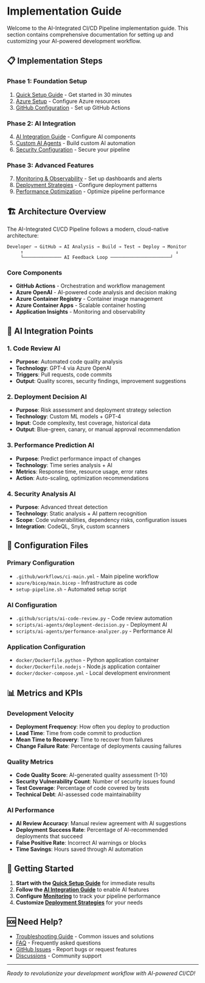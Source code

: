 # Implementation Guide

Welcome to the AI-Integrated CI/CD Pipeline implementation guide. This section contains comprehensive documentation for setting up and customizing your AI-powered development workflow.

## 📋 Implementation Steps

### Phase 1: Foundation Setup
1. [Quick Setup Guide](quick-setup.md) - Get started in 30 minutes
2. [Azure Setup](azure-setup.md) - Configure Azure resources
3. [GitHub Configuration](github-setup.md) - Set up GitHub Actions

### Phase 2: AI Integration
4. [AI Integration Guide](ai-integration.md) - Configure AI components
5. [Custom AI Agents](ai-agents.md) - Build custom AI automation
6. [Security Configuration](security.md) - Secure your pipeline

### Phase 3: Advanced Features
7. [Monitoring & Observability](monitoring.md) - Set up dashboards and alerts
8. [Deployment Strategies](deployment-strategies.md) - Configure deployment patterns
9. [Performance Optimization](performance.md) - Optimize pipeline performance

## 🏗️ Architecture Overview

The AI-Integrated CI/CD Pipeline follows a modern, cloud-native architecture:

```
Developer → GitHub → AI Analysis → Build → Test → Deploy → Monitor
     ↑                                                        ↓
     └────────────── AI Feedback Loop ──────────────────────┘
```

### Core Components

- **GitHub Actions** - Orchestration and workflow management
- **Azure OpenAI** - AI-powered code analysis and decision making
- **Azure Container Registry** - Container image management
- **Azure Container Apps** - Scalable container hosting
- **Application Insights** - Monitoring and observability

## 🤖 AI Integration Points

### 1. Code Review AI
- **Purpose**: Automated code quality analysis
- **Technology**: GPT-4 via Azure OpenAI
- **Triggers**: Pull requests, code commits
- **Output**: Quality scores, security findings, improvement suggestions

### 2. Deployment Decision AI
- **Purpose**: Risk assessment and deployment strategy selection
- **Technology**: Custom ML models + GPT-4
- **Input**: Code complexity, test coverage, historical data
- **Output**: Blue-green, canary, or manual approval recommendation

### 3. Performance Prediction AI
- **Purpose**: Predict performance impact of changes
- **Technology**: Time series analysis + AI
- **Metrics**: Response time, resource usage, error rates
- **Action**: Auto-scaling, optimization recommendations

### 4. Security Analysis AI
- **Purpose**: Advanced threat detection
- **Technology**: Static analysis + AI pattern recognition
- **Scope**: Code vulnerabilities, dependency risks, configuration issues
- **Integration**: CodeQL, Snyk, custom scanners

## 🔧 Configuration Files

### Primary Configuration
- `.github/workflows/ci-main.yml` - Main pipeline workflow
- `azure/bicep/main.bicep` - Infrastructure as code
- `setup-pipeline.sh` - Automated setup script

### AI Configuration
- `.github/scripts/ai-code-review.py` - Code review automation
- `scripts/ai-agents/deployment-decision.py` - Deployment AI
- `scripts/ai-agents/performance-analyzer.py` - Performance AI

### Application Configuration
- `docker/Dockerfile.python` - Python application container
- `docker/Dockerfile.nodejs` - Node.js application container
- `docker/docker-compose.yml` - Local development environment

## 📊 Metrics and KPIs

### Development Velocity
- **Deployment Frequency**: How often you deploy to production
- **Lead Time**: Time from code commit to production
- **Mean Time to Recovery**: Time to recover from failures
- **Change Failure Rate**: Percentage of deployments causing failures

### Quality Metrics
- **Code Quality Score**: AI-generated quality assessment (1-10)
- **Security Vulnerability Count**: Number of security issues found
- **Test Coverage**: Percentage of code covered by tests
- **Technical Debt**: AI-assessed code maintainability

### AI Performance
- **AI Review Accuracy**: Manual review agreement with AI suggestions
- **Deployment Success Rate**: Percentage of AI-recommended deployments that succeed
- **False Positive Rate**: Incorrect AI warnings or blocks
- **Time Savings**: Hours saved through AI automation

## 🚀 Getting Started

1. **Start with the [Quick Setup Guide](quick-setup.md)** for immediate results
2. **Follow the [AI Integration Guide](ai-integration.md)** to enable AI features
3. **Configure [Monitoring](monitoring.md)** to track your pipeline performance
4. **Customize [Deployment Strategies](deployment-strategies.md)** for your needs

## 🆘 Need Help?

- [Troubleshooting Guide](../troubleshooting.md) - Common issues and solutions
- [FAQ](../faq.md) - Frequently asked questions
- [GitHub Issues](https://github.com/miltonvve/ai-cicd-pipeline/issues) - Report bugs or request features
- [Discussions](https://github.com/miltonvve/ai-cicd-pipeline/discussions) - Community support

---

*Ready to revolutionize your development workflow with AI-powered CI/CD!*